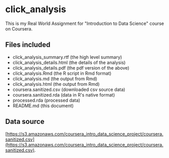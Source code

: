 click_analysis
==============

This is my Real World Assignment for "Introduction to Data Science" course on Coursera. 

Files included
---------------

- click_analysis_summary.rtf (the high level summary)
- click_analysis_details.html (the details of the analysis)
- click_analysis_details.pdf (the pdf version of the above)
- click_analysis.Rmd (the R script in Rmd format)
- click_analysis.md (the output from Rmd)
- click_analysis.html (the output from Rmd)
- coursera.sanitized.csv (downloaded csv source data)
- coursera.sanitized.rda (data in R's native format)
- processed.rda (processed data)
- README.md (this document)

Data source
-----------
[https://s3.amazonaws.com/coursera_intro_data_science_project/coursera.sanitized.csv](https://s3.amazonaws.com/coursera_intro_data_science_project/coursera.sanitized.csv).

